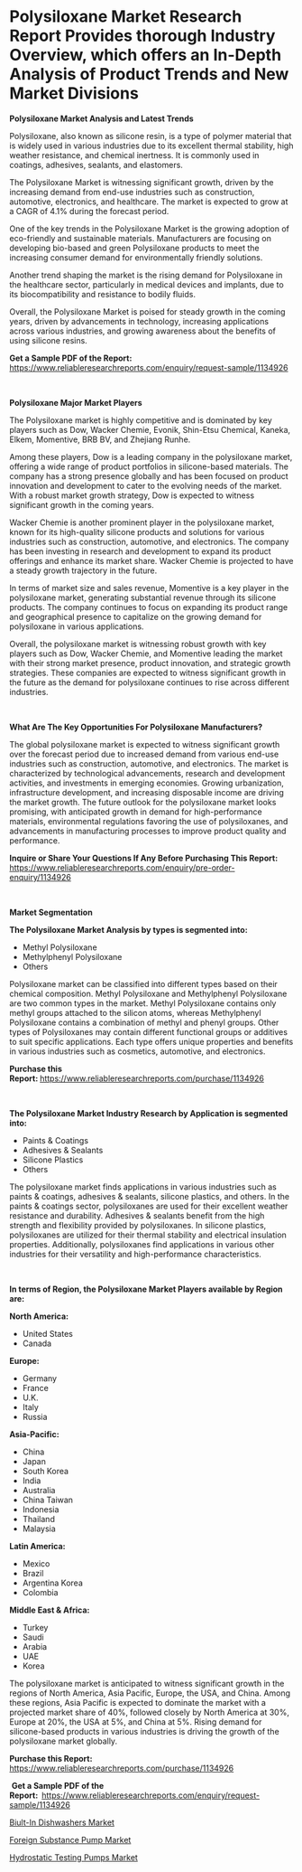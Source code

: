 <p><h1>Polysiloxane Market Research Report Provides thorough Industry Overview, which offers an In-Depth Analysis of Product Trends and New Market Divisions</h1></p><p><strong>Polysiloxane Market Analysis and Latest Trends</strong></p>
<p><p>Polysiloxane, also known as silicone resin, is a type of polymer material that is widely used in various industries due to its excellent thermal stability, high weather resistance, and chemical inertness. It is commonly used in coatings, adhesives, sealants, and elastomers.</p><p>The Polysiloxane Market is witnessing significant growth, driven by the increasing demand from end-use industries such as construction, automotive, electronics, and healthcare. The market is expected to grow at a CAGR of 4.1% during the forecast period.</p><p>One of the key trends in the Polysiloxane Market is the growing adoption of eco-friendly and sustainable materials. Manufacturers are focusing on developing bio-based and green Polysiloxane products to meet the increasing consumer demand for environmentally friendly solutions.</p><p>Another trend shaping the market is the rising demand for Polysiloxane in the healthcare sector, particularly in medical devices and implants, due to its biocompatibility and resistance to bodily fluids.</p><p>Overall, the Polysiloxane Market is poised for steady growth in the coming years, driven by advancements in technology, increasing applications across various industries, and growing awareness about the benefits of using silicone resins.</p></p>
<p><strong>Get a Sample PDF of the Report:&nbsp;</strong> <a href="https://www.reliableresearchreports.com/enquiry/request-sample/1134926">https://www.reliableresearchreports.com/enquiry/request-sample/1134926</a></p>
<p>&nbsp;</p>
<p><strong>Polysiloxane Major Market Players</strong></p>
<p><p>The Polysiloxane market is highly competitive and is dominated by key players such as Dow, Wacker Chemie, Evonik, Shin-Etsu Chemical, Kaneka, Elkem, Momentive, BRB BV, and Zhejiang Runhe. </p><p>Among these players, Dow is a leading company in the polysiloxane market, offering a wide range of product portfolios in silicone-based materials. The company has a strong presence globally and has been focused on product innovation and development to cater to the evolving needs of the market. With a robust market growth strategy, Dow is expected to witness significant growth in the coming years.</p><p>Wacker Chemie is another prominent player in the polysiloxane market, known for its high-quality silicone products and solutions for various industries such as construction, automotive, and electronics. The company has been investing in research and development to expand its product offerings and enhance its market share. Wacker Chemie is projected to have a steady growth trajectory in the future.</p><p>In terms of market size and sales revenue, Momentive is a key player in the polysiloxane market, generating substantial revenue through its silicone products. The company continues to focus on expanding its product range and geographical presence to capitalize on the growing demand for polysiloxane in various applications.</p><p>Overall, the polysiloxane market is witnessing robust growth with key players such as Dow, Wacker Chemie, and Momentive leading the market with their strong market presence, product innovation, and strategic growth strategies. These companies are expected to witness significant growth in the future as the demand for polysiloxane continues to rise across different industries.</p></p>
<p>&nbsp;</p>
<p><strong>What Are The Key Opportunities For Polysiloxane Manufacturers?</strong></p>
<p><p>The global polysiloxane market is expected to witness significant growth over the forecast period due to increased demand from various end-use industries such as construction, automotive, and electronics. The market is characterized by technological advancements, research and development activities, and investments in emerging economies. Growing urbanization, infrastructure development, and increasing disposable income are driving the market growth. The future outlook for the polysiloxane market looks promising, with anticipated growth in demand for high-performance materials, environmental regulations favoring the use of polysiloxanes, and advancements in manufacturing processes to improve product quality and performance.</p></p>
<p><strong>Inquire or Share Your Questions If Any Before Purchasing This Report:</strong> <a href="https://www.reliableresearchreports.com/enquiry/pre-order-enquiry/1134926">https://www.reliableresearchreports.com/enquiry/pre-order-enquiry/1134926</a></p>
<p>&nbsp;</p>
<p><strong>Market Segmentation</strong></p>
<p><strong>The Polysiloxane Market Analysis by types is segmented into:</strong></p>
<p><ul><li>Methyl Polysiloxane</li><li>Methylphenyl Polysiloxane</li><li>Others</li></ul></p>
<p><p>Polysiloxane market can be classified into different types based on their chemical composition. Methyl Polysiloxane and Methylphenyl Polysiloxane are two common types in the market. Methyl Polysiloxane contains only methyl groups attached to the silicon atoms, whereas Methylphenyl Polysiloxane contains a combination of methyl and phenyl groups. Other types of Polysiloxanes may contain different functional groups or additives to suit specific applications. Each type offers unique properties and benefits in various industries such as cosmetics, automotive, and electronics.</p></p>
<p><strong>Purchase this Report:&nbsp;</strong><a href="https://www.reliableresearchreports.com/purchase/1134926">https://www.reliableresearchreports.com/purchase/1134926</a></p>
<p>&nbsp;</p>
<p><strong>The Polysiloxane Market Industry Research by Application is segmented into:</strong></p>
<p><ul><li>Paints & Coatings</li><li>Adhesives & Sealants</li><li>Silicone Plastics</li><li>Others</li></ul></p>
<p><p>The polysiloxane market finds applications in various industries such as paints & coatings, adhesives & sealants, silicone plastics, and others. In the paints & coatings sector, polysiloxanes are used for their excellent weather resistance and durability. Adhesives & sealants benefit from the high strength and flexibility provided by polysiloxanes. In silicone plastics, polysiloxanes are utilized for their thermal stability and electrical insulation properties. Additionally, polysiloxanes find applications in various other industries for their versatility and high-performance characteristics.</p></p>
<p>&nbsp;</p>
<p><strong>In terms of Region, the Polysiloxane Market Players available by Region are:</strong></p>
<p>
    <p> <strong> North America: </strong>
        <ul>
            <li>United States</li>
            <li>Canada</li>
        </ul>
        </p> 
    <p> <strong> Europe: </strong>
        <ul>
            <li>Germany</li>
            <li>France</li>
            <li>U.K.</li>
            <li>Italy</li>
            <li>Russia</li>
        </ul>
        </p> 
    <p> <strong> Asia-Pacific: </strong>
        <ul>
            <li>China</li>
            <li>Japan</li>
            <li>South Korea</li>
            <li>India</li>
            <li>Australia</li>
            <li>China Taiwan</li>
            <li>Indonesia</li>
            <li>Thailand</li>
            <li>Malaysia</li>
        </ul>
        </p> 
    <p> <strong> Latin America: </strong>
        <ul>
            <li>Mexico</li>
            <li>Brazil</li>
            <li>Argentina Korea</li>
            <li>Colombia</li>
        </ul>
        </p> 
    <p> <strong> Middle East & Africa: </strong>
        <ul>
            <li>Turkey</li>
            <li>Saudi</li>
            <li>Arabia</li>
            <li>UAE</li>
            <li>Korea</li>
        </ul>
    </p>
    </p>
<p><p>The polysiloxane market is anticipated to witness significant growth in the regions of North America, Asia Pacific, Europe, the USA, and China. Among these regions, Asia Pacific is expected to dominate the market with a projected market share of 40%, followed closely by North America at 30%, Europe at 20%, the USA at 5%, and China at 5%. Rising demand for silicone-based products in various industries is driving the growth of the polysiloxane market globally.</p></p>
<p><strong>Purchase this Report: </strong><a href="https://www.reliableresearchreports.com/purchase/1134926">https://www.reliableresearchreports.com/purchase/1134926</a></p>
<p>&nbsp;<strong>Get a Sample PDF of the Report:&nbsp;&nbsp;</strong><a href="https://www.reliableresearchreports.com/enquiry/request-sample/1134926">https://www.reliableresearchreports.com/enquiry/request-sample/1134926</a></p>
<p><strong></strong></p>
<p><p><a href="https://view.publitas.com/reportprime-1/biult-in-dishwashers-market-growth-market-trends-covid-19-impact-and-forecasts-for-period-from-2023-2030/">Biult-In Dishwashers Market</a></p><p><a href="https://view.publitas.com/reportprime-1/foreign-substance-pump-market-size-share-trends-analysis-report-by-material-by-type-by-end-user-by-region-and-segment-forecasts-2023-2030/">Foreign Substance Pump Market</a></p><p><a href="https://view.publitas.com/reportprime-1/hydrostatic-testing-pumps-market-with-the-goal-of-estimating-the-market-size-and-future-growth-potential-of-various-market-segments-based-on-component-applications-end-user-and-region/">Hydrostatic Testing Pumps Market</a></p></p>